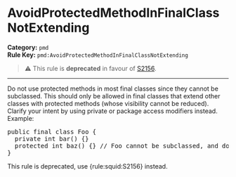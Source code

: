 
# AvoidProtectedMethodInFinalClassNotExtending
**Category:** `pmd`<br/>
**Rule Key:** `pmd:AvoidProtectedMethodInFinalClassNotExtending`<br/>
> :warning: This rule is **deprecated** in favour of [S2156](https://rules.sonarsource.com/java/RSPEC-2156).

-----

Do not use protected methods in most final classes since they cannot be subclassed. This should
only be allowed in final classes that extend other classes with protected methods (whose
visibility cannot be reduced). Clarify your intent by using private or package access modifiers instead. Example:
<pre>
public final class Foo {
  private int bar() {}
  protected int baz() {} // Foo cannot be subclassed, and doesn't extend anything, so is baz() really private or package visible? 
}
</pre>

<p>
  This rule is deprecated, use {rule:squid:S2156} instead.
</p>

